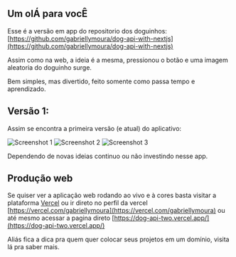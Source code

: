 ## Um olÁ para vocÊ
Esse é a versão em app do repositorio dos doguinhos: [https://github.com/gabriellymoura/dog-api-with-nextjs](https://github.com/gabriellymoura/dog-api-with-nextjs)

Assim como na web, a ideia é a mesma, pressionou o botão e uma imagem aleatoria do doguinho surge.

Bem simples, mas divertido, feito somente como passa tempo e aprendizado.


## Versão 1:
Assim se encontra a primeira versão (e atual) do aplicativo:

![Screenshot 1](./images/Screenshot_1.jpg) ![Screenshot 2](./images/Screenshot_2.jpg) ![Screenshot 3](./images/Screenshot_3.jpg)

Dependendo de novas ideias continuo ou não investindo nesse app.


## Produção web
Se quiser ver a aplicação web rodando ao vivo e à cores basta visitar a plataforma [Vercel](https://vercel.com) ou ir direto no perfil da vercel [https://vercel.com/gabriellymoura](https://vercel.com/gabriellymoura) ou até mesmo acessar a pagina direto [https://dog-api-two.vercel.app/](https://dog-api-two.vercel.app/)

Aliás fica a dica pra quem quer colocar seus projetos em um domínio, visita lá pra saber mais.